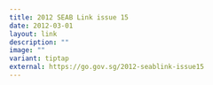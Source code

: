 ```yaml
---
title: 2012 SEAB Link issue 15
date: 2012-03-01
layout: link
description: ""
image: ""
variant: tiptap
external: https://go.gov.sg/2012-seablink-issue15
---
```

